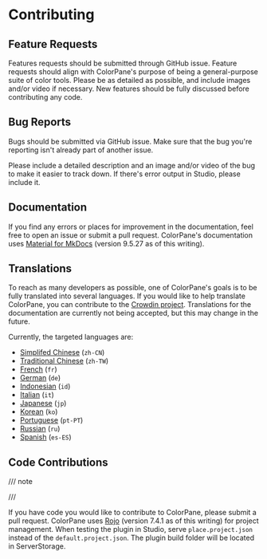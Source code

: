 # Contributing

## Feature Requests

Features requests should be submitted through GitHub issue. Feature requests should align with ColorPane's purpose of being a general-purpose suite of color tools. Please be as detailed as possible, and include images and/or video if necessary. New features should be fully discussed before contributing any code.

## Bug Reports

Bugs should be submitted via GitHub issue. Make sure that the bug you're reporting isn't already part of another issue.

Please include a detailed description and an image and/or video of the bug to make it easier to track down. If there's error output in Studio, please include it.

## Documentation

If you find any errors or places for improvement in the documentation, feel free to open an issue or submit a pull request. ColorPane's documentation uses [Material for MkDocs](https://squidfunk.github.io/mkdocs-material/) (version 9.5.27 as of this writing).

## Translations

To reach as many developers as possible, one of ColorPane's goals is to be fully translated into several languages. If you would like to help translate ColorPane, you can contribute to the [Crowdin project](https://crowdin.com/project/colorpane). Translations for the documentation are currently not being accepted, but this may change in the future.

Currently, the targeted languages are:

- [Simplifed Chinese](https://crowdin.com/project/colorpane/zh-CN) (`zh-CN`)
- [Traditional Chinese](https://crowdin.com/project/colorpane/zh-TW) (`zh-TW`)
- [French](https://crowdin.com/project/colorpane/fr) (`fr`)
- [German](https://crowdin.com/project/colorpane/de) (`de`)
- [Indonesian](https://crowdin.com/project/colorpane/id) (`id`)
- [Italian](https://crowdin.com/project/colorpane/it) (`it`)
- [Japanese](https://crowdin.com/project/colorpane/jp) (`jp`)
- [Korean](https://crowdin.com/project/colorpane/ko) (`ko`)
- [Portuguese](https://crowdin.com/project/colorpane/pt-PT) (`pt-PT`)
- [Russian](https://crowdin.com/project/colorpane/ru) (`ru`)
- [Spanish](https://crowdin.com/project/colorpane/es-ES) (`es-ES`)

## Code Contributions

/// note

///

If you have code you would like to contribute to ColorPane, please submit a pull request. ColorPane uses [Rojo](https://rojo.space) (version 7.4.1 as of this writing) for project management. When testing the plugin in Studio, serve `place.project.json` instead of the `default.project.json`. The plugin build folder will be located in ServerStorage.